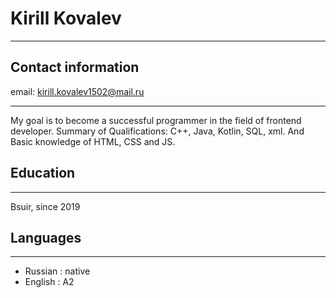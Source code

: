 # Kirill Kovalev
----------------
## Contact information
email: kirill.kovalev1502@mail.ru 

----------------
My goal is to become a successful programmer in the field of frontend developer. 
Summary of Qualifications: C++, Java, Kotlin, SQL, xml. 
And Basic knowledge of HTML, CSS and JS.

## Education
------------
Bsuir, since 2019

## Languages
------------
* Russian : native
* English : A2

